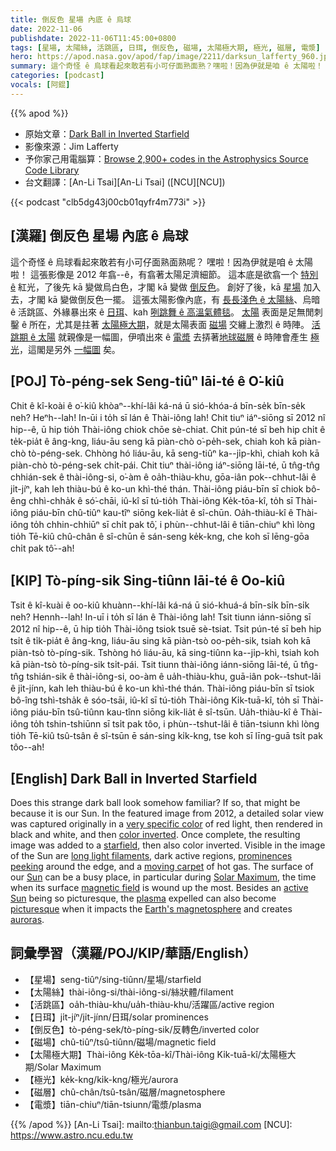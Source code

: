 ```yaml
---
title: 倒反色 星場 內底 ê 烏球
date: 2022-11-06
publishdate: 2022-11-06T11:45:00+0800
tags: [星場, 太陽絲, 活跳區, 日珥, 倒反色, 磁場, 太陽極大期, 極光, 磁層, 電漿]
hero: https://apod.nasa.gov/apod/fap/image/2211/darksun_lafferty_960.jpg
summary: 這个奇怪 ê 烏球看起來敢若有小可仔面熟面熟？嘿啦！因為伊就是咱 ê 太陽啦！
categories: [podcast]
vocals: [阿錕]
---
```


{{% apod %}}

- 原始文章：[Dark Ball in Inverted Starfield](https://apod.nasa.gov/apod/ap221106.html)
- 影像來源：Jim Lafferty 
- 予你家己用電腦算：[Browse 2,900+ codes in the Astrophysics Source Code Library](http://ascl.net/)
- 台文翻譯：[An-Li Tsai][An-Li Tsai] ([NCU][NCU])

{{< podcast "clb5dg43j00cb01qyfr4m773i" >}}

## [漢羅] 倒反色 星場 內底 ê 烏球
這个奇怪 ê 烏球看起來敢若有小可仔面熟面熟呢？
嘿啦！因為伊就是咱 ê 太陽啦！
這張影像是 2012 年翕--ê，有翕著太陽足濟細節。
這本底是欲翕一个 [特別 ê][very specific color] 紅光，了後先 kā 變做烏白色，才閣 kā 變做 [倒反色][color inverted]。
創好了後，kā [星場][starfield t] 加入去，才閣 kā 變做倒反色一擺。
這張太陽影像內底，有 [長長淺色 ê 太陽絲][long light filaments t]、烏暗 ê 活跳區、外緣暴出來 ê [日珥][prominences peeking t]、kah [咧跳舞 ê 高溫氣體毯][moving carpet t]。
[太陽][Sun] 表面是足無閒刺鑿 ê 所在，尤其是拄著 [太陽極大期][Solar Maximum]，就是太陽表面 [磁場][magnetic field] 交纏上激烈 ê 時陣。
[活跳期 ê 太陽][active Sun] 就親像是一幅圖，伊噴出來 ê [電漿][plasma] 去挵著[地球磁層][Earth's magnetosphere] ê 時陣會產生 [極光][auroras]，這閣是另外 [一幅圖][picturesque] 矣。



## [POJ] Tò-péng-sek Seng-tiûⁿ lāi-té ê O͘-kiû
Chit ê kî-koài ê o͘-kiû khòaⁿ--khí-lâi ká-ná ū sió-khóa-á bīn-se̍k bīn-se̍k neh?
Heⁿh--lah! In-ūi i to̍h sī lán ê Thài-iông lah!
Chit tiuⁿ iáⁿ-siōng sī 2012 nî hip--ê, ū hip tio̍h Thài-iông chiok chōe sè-chiat.
Chit pún-té sī beh hip chi̍t ê te̍k-pia̍t ê âng-kng, liáu-āu seng kā piàn-chò o͘-pe̍h-sek, chiah koh kā piàn-chò tò-péng-sek.
Chhòng hó liáu-āu, kā seng-tiûⁿ ka--ji̍p-khì, chiah koh kā piàn-chò tò-péng-sek chi̍t-pái.
Chit tiuⁿ thài-iông iáⁿ-siōng lāi-té, ū tn̂g-tn̂g chhián-sek ê thài-iông-si, o͘-àm ê oa̍h-thiàu-khu, gōa-iân pok--chhut-lâi ê ji̍t-jíⁿ, kah leh thiàu-bú ê ko-un khì-thé thán.
Thài-iông piáu-bīn sī chiok bô-êng chhì-chha̍k ê só͘-chāi, iû-kî sī tú-tio̍h Thài-iông Ke̍k-tōa-kî, to̍h sī Thài-iông piáu-bīn chû-tiûⁿ kau-tîⁿ siōng kek-lia̍t ê sî-chūn.
Oa̍h-thiàu-kî ê Thài-iông to̍h chhin-chhiūⁿ sī chi̍t pak tô͘, i phùn--chhut-lâi ê tiān-chiuⁿ khì lòng tio̍h Tē-kiû chû-chân ê sî-chūn ē sán-seng ke̍k-kng,  che koh sī lēng-gōa chi̍t pak tô͘--ah!


## [KIP] Tò-píng-sik Sing-tiûnn lāi-té ê Oo-kiû
Tsit ê kî-kuài ê oo-kiû khuànn--khí-lâi ká-ná ū sió-khuá-á bīn-si̍k bīn-si̍k neh?
Hennh--lah! In-uī i to̍h sī lán ê Thài-iông lah!
Tsit tiunn iánn-siōng sī 2012 nî hip--ê, ū hip tio̍h Thài-iông tsiok tsuē sè-tsiat.
Tsit pún-té sī beh hip tsi̍t ê ti̍k-pia̍t ê âng-kng, liáu-āu sing kā piàn-tsò oo-pe̍h-sik, tsiah koh kā piàn-tsò tò-píng-sik.
Tshòng hó liáu-āu, kā sing-tiûnn ka--ji̍p-khì, tsiah koh kā piàn-tsò tò-píng-sik tsi̍t-pái.
Tsit tiunn thài-iông iánn-siōng lāi-té, ū tn̂g-tn̂g tshián-sik ê thài-iông-si, oo-àm ê ua̍h-thiàu-khu, guā-iân pok--tshut-lâi ê ji̍t-jínn, kah leh thiàu-bú ê ko-un khì-thé thán.
Thài-iông piáu-bīn sī tsiok bô-îng tshì-tsha̍k ê sóo-tsāi, iû-kî sī tú-tio̍h Thài-iông Ki̍k-tuā-kî, to̍h sī Thài-iông piáu-bīn tsû-tiûnn kau-tînn siōng kik-lia̍t ê sî-tsūn.
Ua̍h-thiàu-kî ê Thài-iông to̍h tshin-tshiūnn sī tsi̍t pak tôo, i phùn--tshut-lâi ê tiān-tsiunn khì lòng tio̍h Tē-kiû tsû-tsân ê sî-tsūn ē sán-sing ki̍k-kng,  tse koh sī līng-guā tsi̍t pak tôo--ah!

## [English] Dark Ball in Inverted Starfield
Does this strange dark ball look somehow familiar?
If so, that might be because it is our Sun.
In the featured image from 2012, a detailed solar view was captured originally in a [very specific color][very specific color] of red light, then rendered in black and white, and then [color inverted][color inverted].
Once complete, the resulting image was added to a [starfield][starfield e], then also color inverted.
Visible in the image of the Sun are [long light filaments][long light filaments e], dark active regions, [prominences peeking][prominences peeking e] around the edge, and a [moving carpet][moving carpet e] of hot gas.
The surface of our [Sun][Sun] can be a busy place, in particular during [Solar Maximum][Solar Maximum], the time when its surface [magnetic field][magnetic field] is wound up the most.
Besides an [active Sun][active Sun] being so picturesque, the [plasma][plasma] expelled can also become [picturesque][picturesque] when it impacts the [Earth's magnetosphere][Earth's magnetosphere] and creates [auroras][auroras].


## 詞彙學習（漢羅/POJ/KIP/華語/English）
- 【星場】seng-tiûⁿ/sing-tiûnn/星場/starfield
- 【太陽絲】thài-iông-si/thài-iông-si/絲狀體/filament
- 【活跳區】oa̍h-thiàu-khu/ua̍h-thiàu-khu/活躍區/active region
- 【日珥】ji̍t-jíⁿ/ji̍t-jínn/日珥/solar prominences
- 【倒反色】tò-péng-sek/tò-píng-sik/反轉色/inverted color
- 【磁場】chû-tiûⁿ/tsû-tiûnn/磁場/magnetic field
- 【太陽極大期】Thài-iông Ke̍k-tōa-kî/Thài-iông Ki̍k-tuā-kî/太陽極大期/Solar Maximum
- 【極光】ke̍k-kng/ki̍k-kng/極光/aurora
- 【磁層】chû-chân/tsû-tsân/磁層/magnetosphere
- 【電漿】tiān-chiuⁿ/tiān-tsiunn/電漿/plasma


{{% /apod %}}
[An-Li Tsai]: mailto:thianbun.taigi@gmail.com
[NCU]: https://www.astro.ncu.edu.tw

[copyright]: https://apod.nasa.gov/apod/fap/lib/about_apod.html#srapply
[License]: https://creativecommons.org/licenses/by/2.0/

[very specific color]:https://en.wikipedia.org/wiki/Hydrogen_alpha
[color inverted]:http://img09.deviantart.net/4514/i/2013/361/b/5/black_kitten___colour_invert_drawing_by_naiengele-d6zmjsh.jpg
[starfield e]:https://apod.nasa.gov/apod/ap211124.html
[starfield t]:https://apod.tw/daily/20211124/
[long light filaments e]:https://apod.nasa.gov/apod/ap220913.html
[long light filaments t]:https://apod.tw/daily/20220913/
[prominences peeking e]:https://apod.nasa.gov/apod/ap220216.html
[prominences peeking t]:https://apod.tw/daily/20220216/
[moving carpet e]:https://apod.nasa.gov/apod/ap221102.html
[moving carpet t]:https://apod.tw/daily/20221102/
[Sun]:https://spaceplace.nasa.gov/all-about-the-sun/en/
[Solar Maximum]:https://science.nasa.gov/science-news/science-at-nasa/2012/20jul_tasteofsolarmax/
[magnetic field]:https://solar-center.stanford.edu/magnetism/magneticfields.html
[active Sun]:https://apod.nasa.gov/apod/ap141022.html
[plasma]:https://en.wikipedia.org/wiki/Plasma_%28physics%29
[picturesque]:https://www.chelmsfordma.gov/ImageRepository/Document?documentID=9965
[Earth's magnetosphere]:https://science.nasa.gov/heliophysics/focus-areas/magnetosphere-ionosphere
[auroras]:https://apod.nasa.gov/apod/ap201109.html



